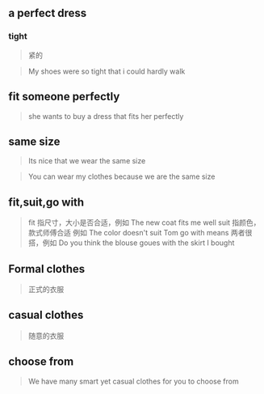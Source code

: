 ## a perfect dress

### tight 
> 紧的

> My shoes were so tight that i could hardly walk

## fit someone perfectly
>  she wants to buy a dress that fits her perfectly

## same size 

> Its nice that we wear the same size

> You can wear my clothes because we are the same size

## fit,suit,go with

> fit 指尺寸，大小是否合适，例如 The new coat fits me well
> suit 指颜色，款式师傅合适 例如 The color doesn't suit Tom
> go with means 两者很搭，例如 Do you think the blouse goues with the skirt I bought


## Formal clothes
> 正式的衣服

## casual clothes
> 随意的衣服

## choose from
> We have many smart yet casual clothes for you to choose from